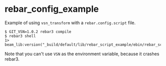 # rebar_config_example

Example of using `vsn_transform` with a `rebar.config.script` file.

```
$ GIT_VSN=1.0.2 rebar3 compile
$ rebar3 shell
1> beam_lib:version("_build/default/lib/rebar_script_example/ebin/rebar_script_example.beam").
```

Note that you can't use `VSN` as the environment variable, because it crashes rebar3.
